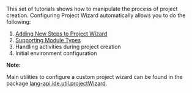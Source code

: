 [//]: # (title: Project Wizard)

<!-- Copyright 2000-2020 JetBrains s.r.o. and other contributors. Use of this source code is governed by the Apache 2.0 license that can be found in the LICENSE file. -->

This set of tutorials shows how to manipulate the process of project creation.
Configuring Project Wizard automatically allows you to do the following:

1. [Adding New Steps to Project Wizard](adding_new_steps.md)
2. [Supporting Module Types](module_types.md)
3. Handling activities during project creation
4. Initial environment configuration

**Note:**

Main utilities to configure a custom project wizard can be found in the package
[lang-api.ide.util.projectWizard](upsource:///platform/lang-api/src/com/intellij/ide/util/projectWizard).